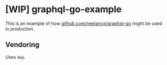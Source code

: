# [WIP] graphql-go-example

This is an example of how [github.com/neelance/graphql-go](https://github.com/neelance/graphql-go)
might be used in production.

## Vendoring

Uses `dep`.
